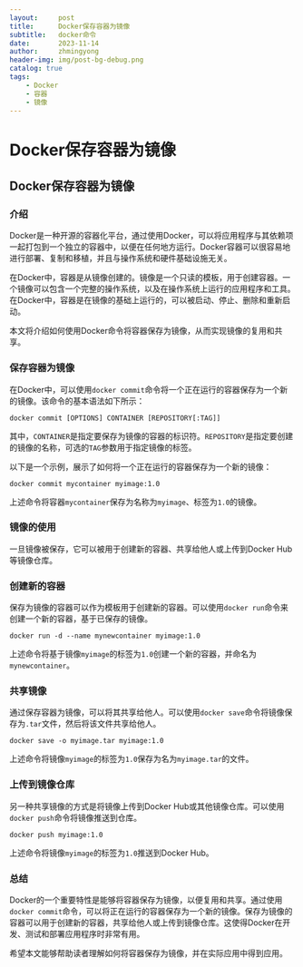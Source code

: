```yaml
---
layout:     post
title:      Docker保存容器为镜像
subtitle:   docker命令
date:       2023-11-14
author:     zhmingyong
header-img: img/post-bg-debug.png
catalog: true
tags:
    - Docker
    - 容器
    - 镜像
---
```


# Docker保存容器为镜像

## Docker保存容器为镜像
### 介绍
Docker是一种开源的容器化平台，通过使用Docker，可以将应用程序与其依赖项一起打包到一个独立的容器中，以便在任何地方运行。Docker容器可以很容易地进行部署、复制和移植，并且与操作系统和硬件基础设施无关。

在Docker中，容器是从镜像创建的。镜像是一个只读的模板，用于创建容器。一个镜像可以包含一个完整的操作系统，以及在操作系统上运行的应用程序和工具。在Docker中，容器是在镜像的基础上运行的，可以被启动、停止、删除和重新启动。

本文将介绍如何使用Docker命令将容器保存为镜像，从而实现镜像的复用和共享。

### 保存容器为镜像
在Docker中，可以使用`docker commit`命令将一个正在运行的容器保存为一个新的镜像。该命令的基本语法如下所示：

```shell
docker commit [OPTIONS] CONTAINER [REPOSITORY[:TAG]]
```
其中，`CONTAINER`是指定要保存为镜像的容器的标识符。`REPOSITORY`是指定要创建的镜像的名称，可选的`TAG`参数用于指定镜像的标签。

以下是一个示例，展示了如何将一个正在运行的容器保存为一个新的镜像：
```shell
docker commit mycontainer myimage:1.0
```
上述命令将容器`mycontainer`保存为名称为`myimage`、标签为`1.0`的镜像。

### 镜像的使用
一旦镜像被保存，它可以被用于创建新的容器、共享给他人或上传到Docker Hub等镜像仓库。

### 创建新的容器
保存为镜像的容器可以作为模板用于创建新的容器。可以使用`docker run`命令来创建一个新的容器，基于已保存的镜像。
```shell
docker run -d --name mynewcontainer myimage:1.0
```
上述命令将基于镜像`myimage`的标签为`1.0`创建一个新的容器，并命名为`mynewcontainer`。

### 共享镜像
通过保存容器为镜像，可以将其共享给他人。可以使用`docker save`命令将镜像保存为`.tar`文件，然后将该文件共享给他人。
```shell
docker save -o myimage.tar myimage:1.0
```
上述命令将镜像`myimage`的标签为`1.0`保存为名为`myimage.tar`的文件。

### 上传到镜像仓库
另一种共享镜像的方式是将镜像上传到Docker Hub或其他镜像仓库。可以使用`docker push`命令将镜像推送到仓库。
```shell
docker push myimage:1.0
```
上述命令将镜像`myimage`的标签为`1.0`推送到Docker Hub。

### 总结
Docker的一个重要特性是能够将容器保存为镜像，以便复用和共享。通过使用`docker commit`命令，可以将正在运行的容器保存为一个新的镜像。保存为镜像的容器可以用于创建新的容器，共享给他人或上传到镜像仓库。这使得Docker在开发、测试和部署应用程序时非常有用。

希望本文能够帮助读者理解如何将容器保存为镜像，并在实际应用中得到应用。
